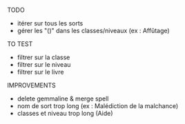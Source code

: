 TODO
- itérer sur tous les sorts
- gérer les "()" dans les classes/niveaux (ex : Affûtage)

TO TEST
- filtrer sur la classe
- filtrer sur le niveau
- filtrer sur le livre

IMPROVEMENTS
- delete gemmaline & merge spell
- nom de sort trop long (ex : Malédiction de la malchance)
- classes et niveau trop long (Aide)
